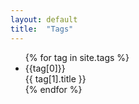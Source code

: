 ```yaml
---
layout: default
title:  "Tags"
---
```


<ul>
  {% for tag in site.tags %}
    <li>
    {{tag[0]}}
    <br />
    {{ tag[1].title }}
    </li>
  {% endfor %}
</ul>
